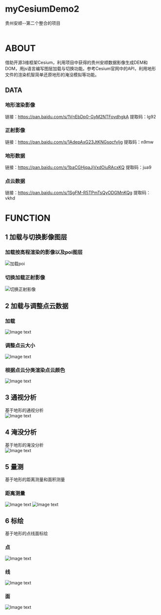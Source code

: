 # myCesiumDemo2
贵州安顺--第二个整合的项目
<br><br>
# ABOUT
借助开源3维框架Cesium，利用项目中获得的贵州安顺数据影像生成DEM和DOM，用js语言编写图层加载与切换功能。参考Cesium官网中的API，利用地形文件的渲染机智简单还原地形的淹没模拟等功能。
## DATA
### 地形渲染影像
链接：https://pan.baidu.com/s/1VnEbDp0-GyM2NTFovdhgkA 
提取码：lg92 
### 正射影像
链接：https://pan.baidu.com/s/1AdepAxG23JtKNGsqcfvljg 
提取码：n9mw 
### 地形数据
链接：https://pan.baidu.com/s/1baCGHjqaJjVxdOiuRAcxKQ 
提取码：jua9 
### 点云数据
链接：https://pan.baidu.com/s/1SgFM-R5TPmTsQyODGMnKQg 
提取码：vkhd 
# FUNCTION
## 1 加载与切换影像图层
### 加载按高程渲染的影像以及poi图层
![加载poi](https://github.com/Noah-Gilga/myCesiumDemo2/blob/master/infomation/addpoi.png)
### 切换加载正射影像
![切换正射影像](https://github.com/Noah-Gilga/myCesiumDemo2/blob/master/infomation/addimg.png)
## 2 加载与调整点云数据
### 加载
![Image text](https://github.com/Noah-Gilga/myCesiumDemo2/blob/master/infomation/pc1.png)
### 调整点云大小
![Image text](https://github.com/Noah-Gilga/myCesiumDemo2/blob/master/infomation/pc2.png)
### 根据点云分类渲染点云颜色
![Image text](https://github.com/Noah-Gilga/myCesiumDemo2/blob/master/infomation/pc3.png)
## 3 通视分析
基于地形的通视分析<br>
![Image text](https://github.com/Noah-Gilga/myCesiumDemo2/blob/master/infomation/tongshi.png)
## 4 淹没分析
基于地形的淹没分析<br>
![Image text](https://github.com/Noah-Gilga/myCesiumDemo2/blob/master/infomation/yanmo.png)
## 5 量测
基于地形的距离测量和面积测量<br>
### 距离测量
![Image text](https://github.com/Noah-Gilga/myCesiumDemo2/blob/master/infomation/measure1.png)
![Image text](https://github.com/Noah-Gilga/myCesiumDemo2/blob/master/infomation/measure2.png)
## 6 标绘
基于地形的点线面标绘<br>
### 点
![Image text](https://github.com/Noah-Gilga/myCesiumDemo2/blob/master/infomation/draw1.png)
### 线
![Image text](https://github.com/Noah-Gilga/myCesiumDemo2/blob/master/infomation/draw2.png)
### 面
![Image text](https://github.com/Noah-Gilga/myCesiumDemo2/blob/master/infomation/draw3.png)
